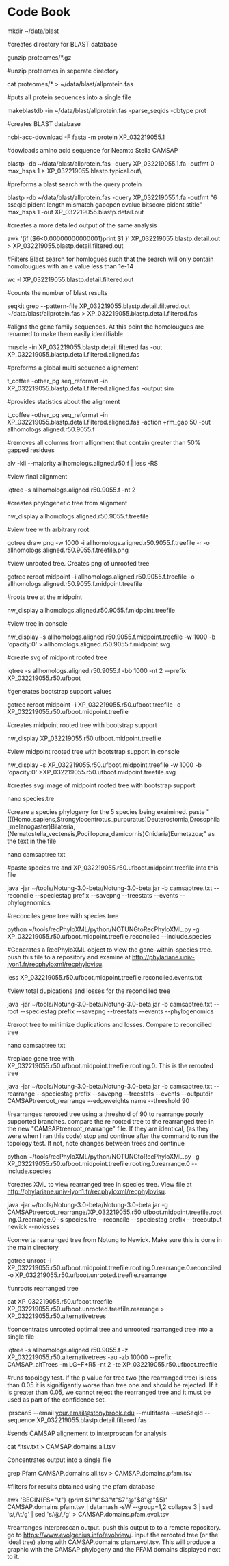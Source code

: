 # Code Book

mkdir ~/data/blast

#creates directory for BLAST database

gunzip proteomes/*.gz

#unzip proteomes in seperate directory

cat  proteomes/* > ~/data/blast/allprotein.fas

#puts all protein sequences into a single file

makeblastdb -in ~/data/blast/allprotein.fas -parse_seqids -dbtype prot

#creates BLAST database

ncbi-acc-download -F fasta -m protein XP_032219055.1

#dowloads amino acid sequence for Neamto Stella CAMSAP

blastp -db ~/data/blast/allprotein.fas -query XP_032219055.1.fa -outfmt 0 -max_hsps 1 > XP_032219055.blastp.typical.out\

#preforms  a blast search with the query protein

blastp -db ~/data/blast/allprotein.fas -query XP_032219055.1.fa -outfmt "6 sseqid pident length mismatch gapopen evalue bitscore pident stitle" -max_hsps 1 -out XP_032219055.blastp.detail.out

#creates a more detailed output of the same analysis

awk '{if ($6<0.00000000000001)print $1 }' XP_032219055.blastp.detail.out > XP_032219055.blastp.detail.filtered.out

#Filters Blast search for homlogues such that the search will only contain homolougues with an e value less than 1e-14

wc -l XP_032219055.blastp.detail.filtered.out

#counts the number of blast results

seqkit grep --pattern-file XP_032219055.blastp.detail.filtered.out ~/data/blast/allprotein.fas > XP_032219055.blastp.detail.filtered.fas

#aligns the gene family sequences.  At this point the homolougues are renamed to make them easily identifiable

muscle -in XP_032219055.blastp.detail.filtered.fas -out XP_032219055.blastp.detail.filtered.aligned.fas

#preforms a global multi sequence alignement 

t_coffee -other_pg seq_reformat -in XP_032219055.blastp.detail.filtered.aligned.fas -output sim

#provides statistics about the alignment

t_coffee -other_pg seq_reformat -in XP_032219055.blastp.detail.filtered.aligned.fas -action +rm_gap 50 -out allhomologs.aligned.r50.9055.f

#removes all columns from allignment that contain greater than 50% gapped residues

alv -kli --majority allhomologs.aligned.r50.f | less -RS

#view final alignment

iqtree -s allhomologs.aligned.r50.9055.f -nt 2

#creates phylogenetic tree from alignment

nw_display allhomologs.aligned.r50.9055.f.treefile

#view tree with arbitrary root

gotree draw png -w 1000 -i allhomologs.aligned.r50.9055.f.treefile -r -o allhomologs.aligned.r50.9055.f.treefile.png

#view unrooted tree. Creates png of unrooted tree

gotree reroot midpoint -i allhomologs.aligned.r50.9055.f.treefile -o allhomologs.aligned.r50.9055.f.midpoint.treefile

#roots tree at the midpoint

nw_display allhomologs.aligned.r50.9055.f.midpoint.treefile

#view tree in console

nw_display -s allhomologs.aligned.r50.9055.f.midpoint.treefile -w 1000 -b 'opacity:0' > allhomologs.aligned.r50.9055.f.midpoint.svg

#create svg of midpoint rooted tree

iqtree -s allhomologs.aligned.r50.9055.f -bb 1000 -nt 2 --prefix XP_032219055.r50.ufboot

#generates bootstrap support values

gotree reroot midpoint -i XP_032219055.r50.ufboot.treefile -o XP_032219055.r50.ufboot.midpoint.treefile

#creates midpoint rooted tree with bootstrap support

nw_display XP_032219055.r50.ufboot.midpoint.treefile

#view midpoint rooted tree with bootstrap support in console

nw_display -s XP_032219055.r50.ufboot.midpoint.treefile -w 1000 -b 'opacity:0' >XP_032219055.r50.ufboot.midpoint.treefile.svg

#creates svg image of midpoint rooted tree with bootstrap support

nano species.tre

#creare a species phylogeny for the 5 species being exaimined. paste "(((Homo_sapiens,Strongylocentrotus_purpuratus)Deuterostomia,Drosophila_melanogaster)Bilateria,(Nematostella_vectensis,Pocillopora_damicornis)Cnidaria)Eumetazoa;" as the text in the file

nano camsaptree.txt

#paste species.tre and XP_032219055.r50.ufboot.midpoint.treefile into this file

java -jar ~/tools/Notung-3.0-beta/Notung-3.0-beta.jar -b camsaptree.txt --reconcile --speciestag prefix --savepng --treestats --events --phylogenomics

#reconciles gene tree with species tree

python ~/tools/recPhyloXML/python/NOTUNGtoRecPhyloXML.py -g XP_032219055.r50.ufboot.midpoint.treefile.reconciled --include.species

#Generates a RecPhyloXML object to view the gene-within-species tree. push this file to a repository and examine at http://phylariane.univ-lyon1.fr/recphyloxml/recphylovisu.

less XP_032219055.r50.ufboot.midpoint.treefile.reconciled.events.txt

#view total dupications and losses for the reconcilled tree

java -jar ~/tools/Notung-3.0-beta/Notung-3.0-beta.jar -b camsaptree.txt --root --speciestag prefix --savepng --treestats --events --phylogenomics

#reroot tree to minimize duplications and losses. Compare to reconcilled tree

nano camsaptree.txt

#replace gene tree with XP_032219055.r50.ufboot.midpoint.treefile.rooting.0.  This is the rerooted tree

java -jar ~/tools/Notung-3.0-beta/Notung-3.0-beta.jar -b camsaptree.txt --rearrange --speciestag prefix  --savepng --treestats --events  --outputdir CAMSAPtreeroot_rearrange --edgeweights name --threshold 90 

#rearranges rerooted tree using a threshold of 90 to rearrange poorly supported branches. compare the re rooted tree to the rearranged tree in the new "CAMSAPtreeroot_rearrange" file.  If they are identical, (as they were when I ran this code) stop and continue after the command to run the topology test.  If not, note changes between trees and continue

python ~/tools/recPhyloXML/python/NOTUNGtoRecPhyloXML.py -g XP_032219055.r50.ufboot.midpoint.treefile.rooting.0.rearrange.0 --include.species

#creates XML to view rearranged tree in species tree.  View file at http://phylariane.univ-lyon1.fr/recphyloxml/recphylovisu.

 java -jar ~/tools/Notung-3.0-beta/Notung-3.0-beta.jar -g CAMSAPtreeroot_rearrange/XP_032219055.r50.ufboot.midpoint.treefile.rooting.0.rearrange.0   -s species.tre --reconcile --speciestag prefix  --treeoutput newick --nolosses
 
 #converts rearranged tree from Notung to Newick.  Make sure this is done in the main directory
 
gotree unroot -i XP_032219055.r50.ufboot.midpoint.treefile.rooting.0.rearrange.0.reconciled -o XP_032219055.r50.ufboot.unrooted.treefile.rearrange

#unroots rearranged tree

cat XP_032219055.r50.ufboot.treefile XP_032219055.r50.ufboot.unrooted.treefile.rearrange > XP_032219055.r50.alternativetrees

#concentrates unrooted optimal tree and unrooted rearranged tree into a single file

iqtree -s allhomologs.aligned.r50.9055.f -z XP_032219055.r50.alternativetrees -au -zb 10000 --prefix CAMSAP_altTrees -m LG+F+R5 -nt 2 -te XP_032219055.r50.ufboot.treefile

#runs topology test.  If the p value for tree two (the rearranged tree) is less than 0.05 it is signifigantly worse than tree one and should be rejected.  If it is greater than 0.05, we cannot reject the rearranged tree and it must be used as part of the confidence set.

iprscan5   --email your.email@stonybrook.edu  --multifasta --useSeqId --sequence   XP_032219055.blastp.detail.filtered.fas

#sends CAMSAP alignement to interproscan for analysis

cat *.tsv.txt > CAMSAP.domains.all.tsv

Concentrates output into a single file

grep Pfam CAMSAP.domains.all.tsv >  CAMSAP.domains.pfam.tsv

#filters for results obtained using the pfam database

awk 'BEGIN{FS="\t"} {print $1"\t"$3"\t"$7"@"$8"@"$5}' CAMSAP.domains.pfam.tsv | datamash -sW --group=1,2 collapse 3 | sed 's/,/\t/g' | sed 's/@/,/g' > CAMSAP.domains.pfam.evol.tsv

#rearranges interproscan output. push this output to to a remote repository.  go to https://www.evolgenius.info/evolview/. input the rerooted tree (or the ideal tree) along with CAMSAP.domains.pfam.evol.tsv.  This will produce a graphic with the CAMSAP phylogeny and the PFAM domains displayed next to it. 
